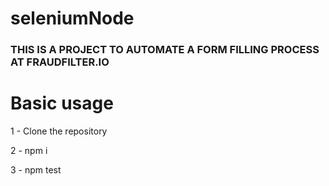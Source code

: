# seleniumNode

### THIS IS A PROJECT TO AUTOMATE A FORM FILLING PROCESS AT FRAUDFILTER.IO ###

<h1>Basic usage</h1>


1 - Clone the repository

2 - npm i 

3 - npm test
